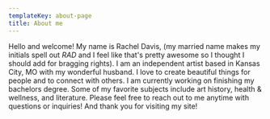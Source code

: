 ```yaml
---
templateKey: about-page
title: About me
---
```

Hello and welcome! My name is Rachel Davis, (my married name makes my initials spell out _RAD_ and I feel like that's pretty awesome so I thought I should add for bragging rights). I am an independent artist based in Kansas City, MO with my wonderful husband. I love to create beautiful things for people and to connect with others. I am currently working on finishing my bachelors degree. Some of my favorite subjects include art history, health & wellness, and literature. Please feel free to reach out to me anytime with questions or inquiries! And thank you for visiting my site!
